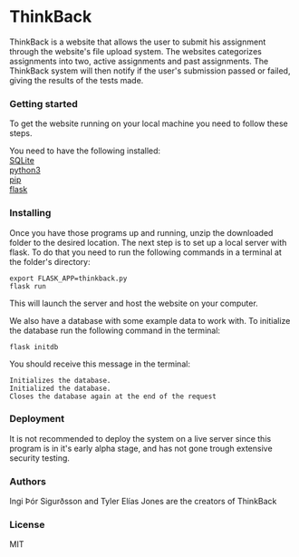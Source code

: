 # ThinkBack

ThinkBack is a website that allows the user to submit his assignment through the website's file upload system. The websites categorizes assignments into two, active assignments and past assignments. The ThinkBack system will then notify if the user's submission passed or failed, giving the results of the tests made.

### Getting started

To get the website running on your local machine you need to follow these steps. </br>

You need to have the following installed: </br>
[SQLite](https://sqlite.org/index.html) </br>
[python3](https://www.python.org/) </br>
[pip](https://pip.pypa.io/en/stable/installing/) </br>
[flask](http://flask.pocoo.org/)</br>

### Installing

Once you have those programs up and running, unzip the downloaded folder to the desired location. The next step is to set up a local server with flask. To do that you need to run the following commands in a terminal at the folder's directory:</br>

`export FLASK_APP=thinkback.py`</br>
`flask run`</br>

This will launch the server and host the website on your computer.</br>

We also have a database with some example data to work with. To initialize the database run the following command in the terminal: </br>

`flask initdb` </br>

You should receive this message in the terminal: </br>

`Initializes the database.` </br>
`Initialized the database.` </br>
`Closes the database again at the end of the request` </br>

### Deployment

It is not recommended to deploy the system on a live server since this program is in it's early alpha stage, and has not gone trough extensive security testing.

### Authors

Ingi Þór Sigurðsson and Tyler Elías Jones are the creators of ThinkBack

### License 


MIT